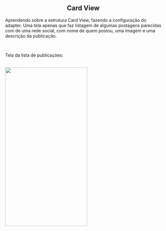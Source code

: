 <h2 align="center">Card View</h2>

<p>Aprendendo sobre a estrutura Card View, fazendo
a configuração do adapter. Uma tela apenas que faz listagem
de algumas postagens parecidas com de uma rede social, com nome de quem postou,
 uma imagem e uma descrição da publicação.</p>
<br>

<p>Tela da lista de publicações:</p><br>

<div>
  <img align="center" height="512" width="265" src="https://lh3.googleusercontent.com/-7s3_aBfzAHcvVhN6SUwP_CmeJtKOAILva13zqWuuPa0b02WN1Wc2WA9dPweQi4j39uvV72CGsE7fdP86neX4C93oyDK8ewTEhVlq3MCP15lzRkyrkmL1pq17WyP9B87IBvMpzfLqMxXYa3p7rCuMdKYX1gW7wW2EWL2OWufvf59qSNgIe-YDAgLrfZE9z4aYO-5lB6af0gAW4r6YBU5_bjSJ9nkovy9xxQJGjk3F0iqB1fo9c605-_i3b4fvX-PFXRPVZiaD3GphhZ-qTHjHJFqfiCxfJ0drvJUASAX6sH19pOv5SnGlhpSKCwxlhtXPNtySEWdcmvZGUZN_cuQd79kDG5yTfnEf3q-CYAAdYBxLXgV3HoQ9lP1V4m9U480ALcNYnltSWx1qkal8Jg3JESj4IVxlVjvXsWmjmFtnU75fDUWJuEr7Gu-pdUfLiRRQU3xDr9oRo1hcaC5T8YTb8vX2fwwxIiv0LpmTtxBKLFLTtXLh24nH-zgoGPyfOratDSuuAdnnM6n_QRpU2ynn8WKtMjRMmdZpddCzENRzFBTMVkyjYMWcOWwxM3FUTu4f-pdAnTE3viQX3_F7mt9EHPhEF4guRrwLFpwO-qvf_PmpIkg2HqgSoY2QsIPlI6TT1U7VBIXKUWk-8FOmP9CrhpELgw-tmM3FdYf3OFDpB4VvCFsd5oOZxv6_njnzZvmkxHG1n-_W8BnoFsoIm05iHV0XA=w447-h894-no?authuser=0">
 </div>
